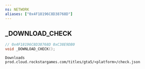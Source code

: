 ```yaml
---
ns: NETWORK
aliases: ["0x4F18196C8D38768D"]
---
```

## _DOWNLOAD_CHECK

```c
// 0x4F18196C8D38768D 0xC38E9DB0
void _DOWNLOAD_CHECK();
```

```
Downloads prod.cloud.rockstargames.com/titles/gta5/<platform>/check.json  
```

